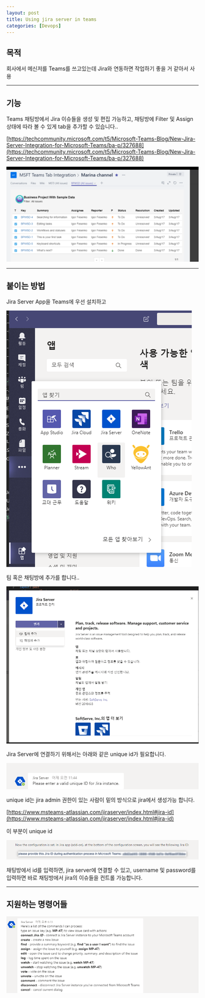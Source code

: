 ```yaml
---
layout: post
title: Using jira server in teams
categories: [Devops]
---
```


## 목적

회사에서 메신저를 Teams를 쓰고있는데 Jira와 연동하면 작업하기 좋을 거 같아서 사용

***

## 기능

Teams 채팅방에서 Jira 이슈들을 생성 및 편집 가능하고, 채팅방에 Filter 및 Assign 상태에 따라 볼 수 있게 tab을 추가할 수 있습니다..

[https://techcommunity.microsoft.com/t5/Microsoft-Teams-Blog/New-Jira-Server-Integration-for-Microsoft-Teams/ba-p/327688](https://techcommunity.microsoft.com/t5/Microsoft-Teams-Blog/New-Jira-Server-Integration-for-Microsoft-Teams/ba-p/327688)

![](/assets/images/2019-10-18-Teams에%20Jira%20Server/2019-10-08-10-28-03.png)

***

## 붙이는 방법

Jira Server App을 Teams에 우선 설치하고

![](/assets/images/2019-10-18-Teams에%20Jira%20Server/2019-10-08-10-29-30.png)

팀 혹은 채팅방에 추가를 합니다..

![](/assets/images/2019-10-18-Teams에%20Jira%20Server/2019-10-08-10-31-25.png)

Jira Server에 연결하기 위해서는 아래와 같은 unique id가 필요합니다.

![](/assets/images/2019-10-18-Teams에%20Jira%20Server/2019-10-08-10-33-31.png)


unique id는 jira admin 권한이 있는 사람이 밑의 방식으로 jira에서 생성가능 합니다.

[https://www.msteams-atlassian.com/jiraserver/index.html#jira-id](https://www.msteams-atlassian.com/jiraserver/index.html#jira-id)

이 부분이 unique id

![](/assets/images/2019-10-18-Teams에%20Jira%20Server/2019-10-08-10-35-02.png)

채팅방에서 id를 입력하면, jira server에 연결할 수 있고, username 및 password를 입력하면
바로 채팅방에서 jira의 이슈들을 컨트롤 가능합니다.

***

## 지원하는 명령어들

![](/assets/images/2019-10-18-Teams에%20Jira%20Server/2019-10-08-10-36-46.png)


